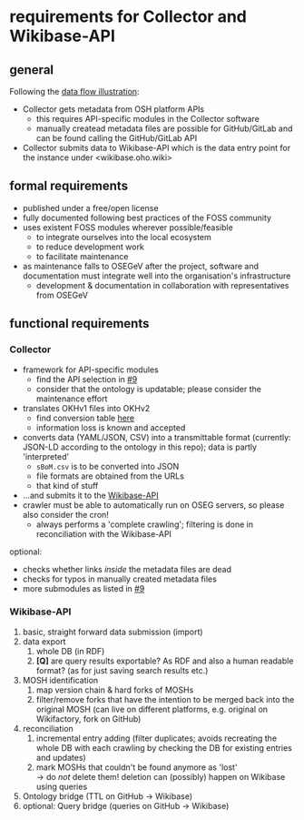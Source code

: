 # requirements for Collector and Wikibase-API

## general

Following the [data flow illustration](illustrations/dataflow-principle.svg):

- Collector gets metadata from OSH platform APIs
  - this requires API-specific modules in the Collector software
  - manually createad metadata files are possible for GitHub/GitLab and can be found calling the GitHub/GitLab API
- Collector submits data to Wikibase-API which is the data entry point for the instance under <wikibase.oho.wiki>

## formal requirements

- published under a free/open license
- fully documented following best practices of the FOSS community
- uses existent FOSS modules wherever possible/feasible
  - to integrate ourselves into the local ecosystem
  - to reduce development work
  - to facilitate maintenance
- as maintenance falls to OSEGeV after the project, software and documentation
  must integrate well into the organisation's infrastructure
  - development & documentation in collaboration with representatives from OSEGeV

## functional requirements

### Collector

- framework for API-specific modules
  - find the API selection in [#9](https://github.com/OPEN-NEXT/LOSH/issues/9)
  - consider that the ontology is updatable;
    please consider the maintenance effort
- translates OKHv1 files into OKHv2
  - find conversion table [here](changelog-OKHv1.md)
  - information loss is known and accepted
- converts data (YAML/JSON, CSV) into a transmittable format
  (currently: JSON-LD according to the ontology in this repo);
  data is partly 'interpreted'
  - `sBoM.csv` is to be converted into JSON
  - file formats are obtained from the URLs
  - that kind of stuff
- …and submits it to the [Wikibase-API](#wikibase-api)
- crawler must be able to automatically run on OSEG servers, so please also consider the cron!
  - always performs a 'complete crawling';
    filtering is done in reconciliation with the Wikibase-API

optional:

- checks whether links _inside_ the metadata files are dead
- checks for typos in manually created metadata files
- more submodules as listed in [#9](https://github.com/OPEN-NEXT/LOSH/issues/9)

### Wikibase-API

1. basic, straight forward data submission (import)
2. data export
   1. whole DB (in RDF)
   2. **[Q]** are query results exportable? As RDF and also a human readable format?
      (as for just saving search results etc.)
3. MOSH identification
   1. map version chain & hard forks of MOSHs
   2. filter/remove forks that have the intention to be merged back into the original MOSH
   (can live on different platforms, e.g. original on Wikifactory, fork on GitHub)
4. reconciliation
   1. incremental entry adding (filter duplicates; avoids recreating the whole DB with each crawling by checking the DB for
    existing entries and updates)
   2. mark MOSHs that couldn't be found anymore as 'lost'\
      → do _not_ delete them! deletion can (possibly) happen on Wikibase using queries
5. Ontology bridge (TTL on GitHub → Wikibase)
6. optional: Query bridge (queries on GitHub → Wikibase)
